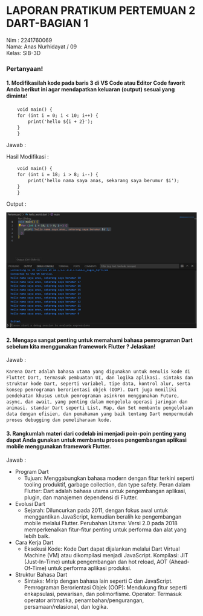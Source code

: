 # LAPORAN PRATIKUM PERTEMUAN 2 DART-BAGIAN 1
Nim : 2241760069  
Nama: Anas Nurhidayat  / 09  
Kelas: SIB-3D 


### Pertanyaan!   

#### 1. Modifikasilah kode pada baris 3 di VS Code atau Editor Code favorit Anda berikut ini agar mendapatkan keluaran (output) sesuai yang diminta!

        void main() {
        for (int i = 0; i < 10; i++) {
            print('hello ${i + 2}');
        }
        }
Jawab : 

Hasil Modifikasi :   

        void main() {
        for (int i = 18; i > 8; i--) {
            print('hello nama saya anas, sekarang saya berumur $i');
        }
        }

Output :     

 <img  src = "soal1.png">
   

#### 2. Mengapa sangat penting untuk memahami bahasa pemrograman Dart sebelum kita menggunakan framework Flutter ? Jelaskan!     
Jawab :   

    Karena Dart adalah bahasa utama yang digunakan untuk menulis kode di Fluttet Dart, termasuk pembuatan UI, dan logika aplikasi. sintaks dan struktur kode Dart, seperti variabel, tipe data, kontrol alur, serta konsep pemrograman berorientasi objek (OOP). Dart juga memiliki pendekatan khusus untuk pemrograman asinkron menggunakan Future, async, dan await, yang penting dalam mengelola operasi jaringan dan animasi. standar Dart seperti List, Map, dan Set membantu pengelolaan data dengan efisien, dan pemahaman yang baik tentang Dart mempermudah proses debugging dan pemeliharaan kode.  
 

#### 3. Rangkumlah materi dari codelab ini menjadi poin-poin penting yang dapat Anda gunakan untuk membantu proses pengembangan aplikasi mobile menggunakan framework Flutter.  
Jawab :  
- Program Dart
    - Tujuan: Menggabungkan  bahasa modern dengan fitur terkini seperti tooling produktif, garbage collection, dan type safety.
    Peran dalam Flutter: Dart adalah bahasa utama untuk pengembangan aplikasi, plugin, dan manajemen dependensi di Flutter.
- Evolusi Dart
    - Sejarah: Diluncurkan pada 2011, dengan fokus awal untuk menggantikan JavaScript, kemudian beralih ke pengembangan mobile melalui Flutter.
    Perubahan Utama: Versi 2.0 pada 2018 memperkenalkan fitur-fitur penting untuk performa dan alat yang lebih baik.
- Cara Kerja Dart
    - Eksekusi Kode: Kode Dart dapat dijalankan melalui Dart Virtual Machine (VM) atau dikompilasi menjadi JavaScript.
    Kompilasi: JIT (Just-In-Time) untuk pengembangan dan hot reload, AOT (Ahead-Of-Time) untuk performa aplikasi produksi.
- Struktur Bahasa Dart
    - Sintaks: Mirip dengan bahasa lain seperti C dan JavaScript.
    Pemrograman Berorientasi Objek (OOP): Mendukung fitur seperti enkapsulasi, pewarisan, dan polimorfisme.
    Operator: Termasuk operator aritmatika, penambahan/pengurangan, persamaan/relasional, dan logika.   


